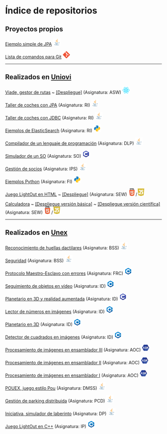 # Índice de repositorios

## Proyectos propios

<!-- 
[Página personal](https://github.com/samuelmorenov/samuelmorenov.github.io) 
~ [[Despliegue]](https://samuelmorenov.github.io/)
<img src="https://raw.githubusercontent.com/samuelmorenov/samuelmorenov/master/images/html.png" width="24">
--> 

[Ejemplo simple de JPA](https://github.com/samuelmorenov/JPA-Simple)
<img src="https://raw.githubusercontent.com/samuelmorenov/samuelmorenov/master/images/java.png" width="24">

[Lista de comandos para Git](https://github.com/samuelmorenov/Git_Comandos)
<img src="https://raw.githubusercontent.com/samuelmorenov/samuelmorenov/master/images/git.png" width="24">

<!-- 
[Hello-World en React](https://github.com/Arquisoft/Hello-World-React)
~ [[Despliegue]](https://arquisoft.github.io/Hello-World-React/)
<img src="https://raw.githubusercontent.com/samuelmorenov/samuelmorenov/master/images/react.png" width="24">
-->

---

## Realizados en [Uniovi](https://www.uniovi.es/)

<!-- 
[Listado de proyectos con Spring y Node](https://github.com/samuelmorenov/SDI-MetaProyecto)
(Asignatura:  SDI)
<img src="https://raw.githubusercontent.com/samuelmorenov/samuelmorenov/master/images/spring.png" width="24">
<img src="https://raw.githubusercontent.com/samuelmorenov/samuelmorenov/master/images/node.png" width="24">
-->

[Viade, gestor de rutas](https://github.com/Arquisoft/viade_es1a)
~ [[Despliegue]](https://arquisoft.github.io/viade_es1a/)
(Asignatura:  ASW)
<img src="https://raw.githubusercontent.com/samuelmorenov/samuelmorenov/master/images/react.png" width="24">

[Taller de coches con JPA](https://github.com/samuelmorenov/RI-JPA)
(Asignatura:  RI)
<img src="https://raw.githubusercontent.com/samuelmorenov/samuelmorenov/master/images/java.png" width="24">

[Taller de coches con JDBC](https://github.com/samuelmorenov/RI-JDBC)
(Asignatura:  RI)
<img src="https://raw.githubusercontent.com/samuelmorenov/samuelmorenov/master/images/java.png" width="24">

[Ejemplos de ElasticSearch](https://github.com/samuelmorenov/RI-ElasticSearch)
(Asignatura:  RI)
<img src="https://raw.githubusercontent.com/samuelmorenov/samuelmorenov/master/images/python.png" width="24">

[Compilador de un lenguaje de programación](https://github.com/samuelmorenov/DLP-Compilador)
(Asignatura:  DLP)
<img src="https://raw.githubusercontent.com/samuelmorenov/samuelmorenov/master/images/java.png" width="24"> 

[Simulador de un SO](https://github.com/samuelmorenov/SO-Simulador)
(Asignatura:  SO)
<img src="https://raw.githubusercontent.com/samuelmorenov/samuelmorenov/master/images/c.png" width="24">

[Gestión de socios](https://github.com/samuelmorenov/IPS-Socios)
(Asignatura:  IPS)
<img src="https://raw.githubusercontent.com/samuelmorenov/samuelmorenov/master/images/java.png" width="24">

[Ejemplos Python](https://github.com/samuelmorenov/FI-Apuntes-Python)
(Asignatura:  FI)
<img src="https://raw.githubusercontent.com/samuelmorenov/samuelmorenov/master/images/python.png" width="24">

[Juego LightOut en HTML](https://github.com/samuelmorenov/SEW-LightOut)
~ [[Despliegue]](https://samuelmorenov.github.io/SEW-LightOut/LightOut.html)
(Asignatura:  SEW)
<img src="https://raw.githubusercontent.com/samuelmorenov/samuelmorenov/master/images/html.png" width="24">/<img src="https://raw.githubusercontent.com/samuelmorenov/samuelmorenov/master/images/js.png" width="24">

[Calculadora](https://github.com/samuelmorenov/SEW-Calculadora) 
~ [[Despliegue versión básica]](https://samuelmorenov.github.io/SEW-Calculadora/CalculadoraBasica.html) 
~ [[Despliegue versión científica]](https://samuelmorenov.github.io/SEW-Calculadora/CalculadoraCientifica.html)
(Asignatura:  SEW)
<img src="https://raw.githubusercontent.com/samuelmorenov/samuelmorenov/master/images/html.png" width="24">/<img src="https://raw.githubusercontent.com/samuelmorenov/samuelmorenov/master/images/js.png" width="24">

---

## Realizados en [Unex](https://www.unex.es/)

[Reconocimiento de huellas dactilares](https://github.com/samuelmorenov/BSS-Huellas)
(Asignatura:  BSS)
<img src="https://raw.githubusercontent.com/samuelmorenov/samuelmorenov/master/images/java.png" width="24">

[Seguridad](https://github.com/samuelmorenov/BSS-Seguridad)
(Asignatura:  BSS)
<img src="https://raw.githubusercontent.com/samuelmorenov/samuelmorenov/master/images/java.png" width="24">

[Protocolo Maestro-Esclavo con errores](https://github.com/samuelmorenov/FRC-Protocolo-Maestro-Esclavo-Con-Errores)
(Asignatura: FRC)
<img src="https://raw.githubusercontent.com/samuelmorenov/samuelmorenov/master/images/c++.png" width="24">

[Seguimiento de objetos en vídeo](https://github.com/samuelmorenov/ID-Object-Tracking)
(Asignatura:  ID)
<img src="https://raw.githubusercontent.com/samuelmorenov/samuelmorenov/master/images/c++.png" width="24">

[Planetario en 3D y realidad aumentada](https://github.com/samuelmorenov/ID-Planetario-RA)
(Asignatura:  ID)
<img src="https://raw.githubusercontent.com/samuelmorenov/samuelmorenov/master/images/c.png" width="24">

[Lector de números en imágenes](https://github.com/samuelmorenov/ID-Contadores)
(Asignatura:  ID)
<img src="https://raw.githubusercontent.com/samuelmorenov/samuelmorenov/master/images/c++.png" width="24">

[Planetario en 3D](https://github.com/samuelmorenov/ID-Planetario)
(Asignatura:  ID)
<img src="https://raw.githubusercontent.com/samuelmorenov/samuelmorenov/master/images/c++.png" width="24">

[Detector de cuadrados en imágenes](https://github.com/samuelmorenov/ID-Cuadrados)
(Asignatura:  ID)
<img src="https://raw.githubusercontent.com/samuelmorenov/samuelmorenov/master/images/c++.png" width="24">

[Procesamiento de imágenes en ensamblador  III](https://github.com/samuelmorenov/AOC-Procesamiento-Imagenes-3)
(Asignatura:  AOC)
<img src="https://raw.githubusercontent.com/samuelmorenov/samuelmorenov/master/images/asm.png" width="24">

[Procesamiento de imágenes en ensamblador  II](https://github.com/samuelmorenov/AOC-Procesamiento-Imagenes-2) 
(Asignatura:  AOC)
<img src="https://raw.githubusercontent.com/samuelmorenov/samuelmorenov/master/images/asm.png" width="24">

[Procesamiento de imágenes en ensamblador I](https://github.com/samuelmorenov/AOC-Procesamiento-Imagenes-1)
(Asignatura:  AOC)
<img src="https://raw.githubusercontent.com/samuelmorenov/samuelmorenov/master/images/asm.png" width="24">

[POUEX, juego estilo Pou](https://github.com/samuelmorenov/DMSS-POUEX)
(Asignatura:  DMSS)
<img src="https://raw.githubusercontent.com/samuelmorenov/samuelmorenov/master/images/java.png" width="24">

[Gestión de parking distribuida](https://github.com/samuelmorenov/PCD-Parking)
(Asignatura:  PCD)
<img src="https://raw.githubusercontent.com/samuelmorenov/samuelmorenov/master/images/java.png" width="24">

[Iniciativa, simulador de laberinto](https://github.com/samuelmorenov/DP-Iniciativa)
(Asignatura:  DP)
<img src="https://raw.githubusercontent.com/samuelmorenov/samuelmorenov/master/images/java.png" width="24">

[Juego LightOut en C++](https://github.com/samuelmorenov/IP-Lights-Out)
(Asignatura: IP)
<img src="https://raw.githubusercontent.com/samuelmorenov/samuelmorenov/master/images/c++.png" width="24">

<!-- Enlaces de imagenes:
//TODO: No he sido capaz de crear variables en markdown para las imagenes

Ensamblador:
<img src="https://raw.githubusercontent.com/samuelmorenov/samuelmorenov/master/images/asm.png" width="24">

C:
<img src="https://raw.githubusercontent.com/samuelmorenov/samuelmorenov/master/images/c.png" width="24">

C++:
<img src="https://raw.githubusercontent.com/samuelmorenov/samuelmorenov/master/images/c++.png" width="24">

Git:
<img src="https://raw.githubusercontent.com/samuelmorenov/samuelmorenov/master/images/git.png" width="24">

HTML:
<img src="https://raw.githubusercontent.com/samuelmorenov/samuelmorenov/master/images/html.png" width="24">

Java:
<img src="https://raw.githubusercontent.com/samuelmorenov/samuelmorenov/master/images/java.png" width="24">

JavaScript:
<img src="https://raw.githubusercontent.com/samuelmorenov/samuelmorenov/master/images/js.png" width="24">

Python:
<img src="https://raw.githubusercontent.com/samuelmorenov/samuelmorenov/master/images/python.png" width="24">

React:
<img src="https://raw.githubusercontent.com/samuelmorenov/samuelmorenov/master/images/react.png" width="24">

-->
